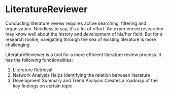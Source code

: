 # LiteratureReviewer
Conducting literature review requires active searching, filtering and organization. Needless to say, it's a lot of effort. An experienced researcher may know well about the history and development of his/her field. But for a research rookie, navigating through the sea of existing literature is more challenging.  

LiteratureReviewer is a tool for a more efficient literature review process. It has the following functionalities:

1. Literature Retrieval
2. Network Analysis
   Helps identifying the relation between literature
3. Development Summary and Trend Analysis
   Creates a roadmap of the key findings on certain topic

   
   

